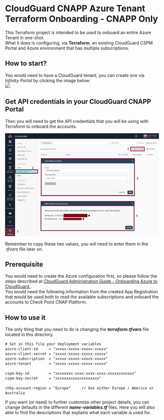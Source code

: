 # CloudGuard CNAPP Azure Tenant Terraform Onboarding - CNAPP Only
This Terraform project is intended to be used to onboard an entire Azure Tenant in one-shot.     
What it does is configuring, via **Terraform**, an existing CloudGuard CSPM Portal and Azure environment that has multiple subscriptions.      
 
## How to start?
You would need to have a CloudGuard tenant, you can create one via *Infinity Portal* by clicking the image below:      
[<img src="https://www.checkpoint.com/wp-content/themes/checkpoint-theme-v2/images/checkpoint-logo.png">](https://portal.checkpoint.com/create-account)

## Get API credentials in your CloudGuard CNAPP Portal
Then you will need to get the API credentials that you will be using with Terraform to onboard the accounts.

![Architectural Design](/zimages/create-cpsm-serviceaccount.jpg)

Remember to copy these two values, you will need to enter them in the *.tfvars* file later on.

## Prerequisite
You would need to create the Azure configuration first, so please follow the steps described at [CloudGuard Administration Guide - Onboarding Azure to CloudGuard
](https://sc1.checkpoint.com/documents/CloudGuard_Dome9/Documentation/Getting-Started/Onboarding-Azure.htm?tocpath=Getting%20Started%20with%20CloudGuard%20%7COnboarding%20Cloud%20Environments%20%7COnboarding%20Azure%20Subscriptions%20%7C_____1).     
You would need the following information from the created App Registration that would be used both to read the available subscriptions and onboard the accounts to Check Point CNAP Platform.    

## How to use it
The only thing that you need to do is changing the __*terraform.tfvars*__ file located in this directory.

```hcl
# Set in this file your deployment variables
azure-client-id     = "xxxxx-xxxxx-xxxxx-xxxxx"
azure-client-secret = "xxxxx-xxxxx-xxxxx-xxxxx"
azure-subscription  = "xxxxx-xxxxx-xxxxx-xxxxx"
azure-tenant        = "xxxxx-xxxxx-xxxxx-xxxxx"

cspm-key-id         = "xxxxxxxx-xxxx-xxxx-xxxx-xxxxxxxxxxxx"
cspm-key-secret     = "xxxxxxxxxxxxxxxxxxxx"

chkp-account-region = "Europe"     // Use either Europe / America or Australia
```
If you want (or need) to further customize other project details, you can change defaults in the different __*name-variables.tf*__ files. Here you will also able to find the descriptions that explains what each variable is used for.